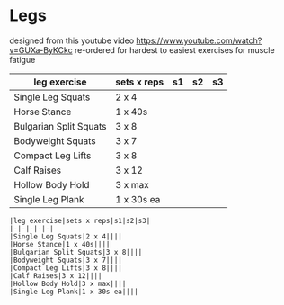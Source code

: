 # Legs

designed from this youtube video https://www.youtube.com/watch?v=GUXa-ByKCkc
re-ordered for hardest to easiest exercises for muscle fatigue

|leg exercise|sets x reps|s1|s2|s3|
|-|-|-|-|-|
|Single Leg Squats|2 x 4||||
|Horse Stance|1 x 40s||||
|Bulgarian Split Squats|3 x 8||||
|Bodyweight Squats|3 x 7||||
|Compact Leg Lifts|3 x 8||||
|Calf Raises|3 x 12||||
|Hollow Body Hold|3 x max||||
|Single Leg Plank|1 x 30s ea||||

    |leg exercise|sets x reps|s1|s2|s3|
    |-|-|-|-|-|
    |Single Leg Squats|2 x 4||||
    |Horse Stance|1 x 40s||||
    |Bulgarian Split Squats|3 x 8||||
    |Bodyweight Squats|3 x 7||||
    |Compact Leg Lifts|3 x 8||||
    |Calf Raises|3 x 12||||
    |Hollow Body Hold|3 x max||||
    |Single Leg Plank|1 x 30s ea||||
